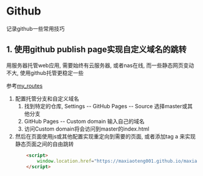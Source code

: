 # Github

记录github一些常用技巧

## 1. 使用github publish page实现自定义域名的跳转
用服务器托管web应用, 需要始终有云服务器, 或者nas在线, 而一些静态网页变动不大, 使用github托管更稳定一些

参考[my_routes](https://github.com/maxiaoteng001/my_routes.git)
1. 配置托管分支和自定义域名
    1. 找到特定的仓库, Settings -- GitHub Pages -- Source 选择master或其他分支
    2. GitHub Pages -- Custom domain  输入自己的域名
    3. 访问Custom domain将会访问到master的index.html
2. 然后在页面使用js或其他配置实现重定向到需要的页面, 或者添加tag a 来实现静态页面之间的自由跳转
    ```html
        <script>
            window.location.href="https://maxiaoteng001.github.io/maxiaoteng-book/"
        </script>
    ```